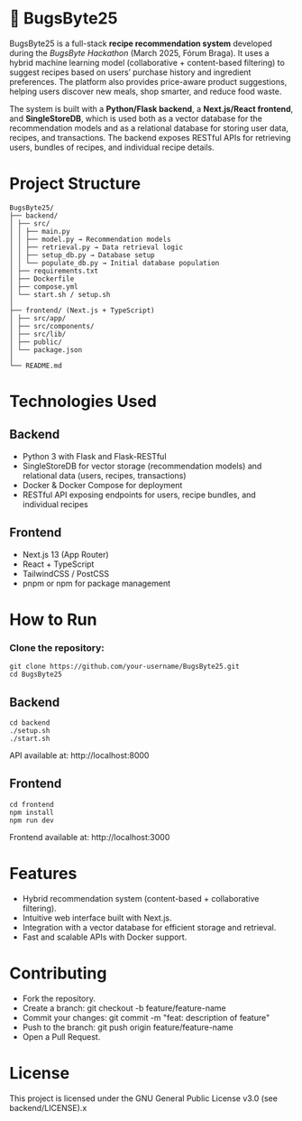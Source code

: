 # 🐞 BugsByte25

BugsByte25 is a full-stack **recipe recommendation system** developed during the _BugsByte Hackathon_ (March 2025, Fórum Braga). It uses a hybrid machine learning model (collaborative + content-based filtering) to suggest recipes based on users’ purchase history and ingredient preferences. The platform also provides price-aware product suggestions, helping users discover new meals, shop smarter, and reduce food waste.

The system is built with a **Python/Flask backend**, a **Next.js/React frontend**, and **SingleStoreDB**, which is used both as a vector database for the recommendation models and as a relational database for storing user data, recipes, and transactions. The backend exposes RESTful APIs for retrieving users, bundles of recipes, and individual recipe details.


# Project Structure

```
BugsByte25/
├── backend/ 
│ ├── src/
│ │ ├── main.py
│ │ ├── model.py → Recommendation models
│ │ ├── retrieval.py → Data retrieval logic
│ │ ├── setup_db.py → Database setup
│ │ └── populate_db.py → Initial database population
│ ├── requirements.txt
│ ├── Dockerfile
│ ├── compose.yml
│ └── start.sh / setup.sh
│
├── frontend/ (Next.js + TypeScript)
│ ├── src/app/
│ ├── src/components/
│ ├── src/lib/
│ ├── public/
│ └── package.json
│
└── README.md
```


# Technologies Used

## Backend

- Python 3 with Flask and Flask-RESTful
- SingleStoreDB for vector storage (recommendation models) and relational data (users, recipes, transactions)
- Docker & Docker Compose for deployment
- RESTful API exposing endpoints for users, recipe bundles, and individual recipes
 
## Frontend

- Next.js 13 (App Router)
- React + TypeScript
- TailwindCSS / PostCSS
- pnpm or npm for package management


# How to Run

### Clone the repository:

```
git clone https://github.com/your-username/BugsByte25.git
cd BugsByte25
```

## Backend

```
cd backend
./setup.sh
./start.sh
```

API available at: http://localhost:8000


## Frontend

```
cd frontend
npm install
npm run dev
```
Frontend available at: http://localhost:3000

# Features

- Hybrid recommendation system (content-based + collaborative filtering).
- Intuitive web interface built with Next.js.
- Integration with a vector database for efficient storage and retrieval.
- Fast and scalable APIs with Docker support.

# Contributing

- Fork the repository.
- Create a branch: git checkout -b feature/feature-name
- Commit your changes: git commit -m "feat: description of feature"
- Push to the branch: git push origin feature/feature-name
- Open a Pull Request.

# License
This project is licensed under the GNU General Public License v3.0 (see backend/LICENSE).x